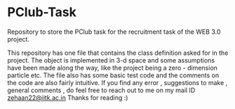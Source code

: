 # PClub-Task
Repository to store the PClub task for the recruitment task of the WEB 3.0 project.

This repository has one file that contains the class definition asked for in the project.
The object is implemented in 3-d space and some assumptions have been made along the way, like the project being a zero - dimension particle
etc.
The file also has some basic test code and the comments on the code are also fairly intuitive.
If you find any error , suggestions to make , general comments , do feel free to reach out to me on my mail ID zehaan22@iitk.ac.in
Thanks for reading :) 
